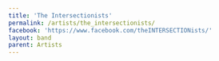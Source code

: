 ```yaml
---
title: 'The Intersectionists'
permalink: /artists/the_intersectionists/
facebook: 'https://www.facebook.com/theINTERSECTIONists/'
layout: band
parent: Artists
---
```

